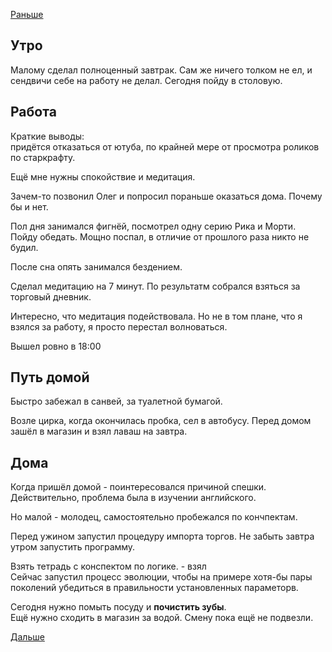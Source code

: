 [Раньше](2019.11.12.md)
## Утро
Малому сделал полноценный завтрак. Сам же ничего толком не ел, и сендвичи себе на работу не делал. Сегодня пойду в столовую.
## Работа
Краткие выводы:  
придётся отказаться от ютуба, по крайней мере от просмотра роликов по старкрафту.

Ещё мне нужны спокойствие и медитация.

Зачем-то позвонил Олег и попросил пораньше оказаться дома. Почему бы и нет.

Пол дня занимался фигнёй, посмотрел одну серию Рика и Морти.  
Пойду обедать.
Мощно поспал, в отличие от прошлого раза никто не будил.

После сна опять занимался бездением.

Сделал медитацию на 7 минут. По результатм собрался взяться за торговый дневник.

Интересно, что медитация подействовала. Но не в том плане, что я взялся за работу, я просто перестал волноваться.

Вышел ровно в 18:00
## Путь домой
Быстро забежал в санвей, за туалетной бумагой.

Возле цирка, когда окончилась пробка, сел в автобусу. Перед домом зашёл в магазин и взял лаваш на завтра.
## Дома
Когда пришёл домой - поинтересовался причиной спешки. Действительно, проблема была в изучении английского.

Но малой - молодец, самостоятельно пробежался по кончпектам.

Перед ужином запустил процедуру импорта торгов. Не забыть завтра утром запустить программу.

Взять тетрадь с конспектом по логике. - взял  
Сейчас запустил процесс эволюции, чтобы на примере хотя-бы пары поколений убедиться в правильности установленных параметорв.

Сегодня нужно помыть посуду и **почистить зубы**.  
Ещё нужно сходить в магазин за водой. Смену пока ещё не подвезли.

[Дальше](2019.11.14.md)